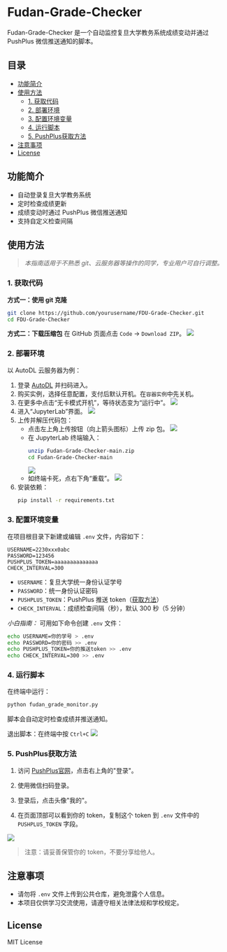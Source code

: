 # Fudan-Grade-Checker

Fudan-Grade-Checker 是一个自动监控复旦大学教务系统成绩变动并通过 PushPlus 微信推送通知的脚本。

## 目录
- [功能简介](#功能简介)
- [使用方法](#使用方法)
  - [1. 获取代码](#1-获取代码)
  - [2. 部署环境](#2-部署环境)
  - [3. 配置环境变量](#3-配置环境变量)
  - [4. 运行脚本](#4-运行脚本)
  - [5. PushPlus获取方法](#5-pushplus获取方法)
- [注意事项](#注意事项)
- [License](#license)

## 功能简介
- 自动登录复旦大学教务系统
- 定时检查成绩更新
- 成绩变动时通过 PushPlus 微信推送通知
- 支持自定义检查间隔

## 使用方法

> *本指南适用于不熟悉 git、云服务器等操作的同学，专业用户可自行调整。*

### 1. 获取代码

**方式一：使用 git 克隆**
```bash
git clone https://github.com/yourusername/FDU-Grade-Checker.git
cd FDU-Grade-Checker
```

**方式二：下载压缩包**
在 GitHub 页面点击 `Code` → `Download ZIP`。
![](./figures/download%20zip.png)

### 2. 部署环境

以 AutoDL 云服务器为例：

1. 登录 [AutoDL](https://www.autodl.com) 并扫码进入。
2. 购买实例，选择任意配置，支付后默认开机。在`容器实例`中先关机。
3. 在更多中点击“无卡模式开机”，等待状态变为“运行中”。
   ![](./figures/无卡模式.png)
4. 进入“JupyterLab”界面。
   ![](./figures/jupyter进入.png)
5. 上传并解压代码包：
   - 点击左上角上传按钮（向上箭头图标）上传 zip 包。
     ![](./figures/上传压缩包.png)
   - 在 JupyterLab 终端输入：
     ```bash
     unzip Fudan-Grade-Checker-main.zip
     cd Fudan-Grade-Checker-main
     ```
     ![](./figures/解压.png)
   - 如终端卡死，点右下角“重载”。
     ![](./figures/重载.png)
6. 安装依赖：
   ```bash
   pip install -r requirements.txt
   ```

### 3. 配置环境变量

在项目根目录下新建或编辑 `.env` 文件，内容如下：

```
USERNAME=2230xxx0abc
PASSWORD=123456
PUSHPLUS_TOKEN=aaaaaaaaaaaaaa
CHECK_INTERVAL=300
```

- `USERNAME`：复旦大学统一身份认证学号
- `PASSWORD`：统一身份认证密码
- `PUSHPLUS_TOKEN`：PushPlus 推送 token（[获取方法](#5-pushplus获取方法)）
- `CHECK_INTERVAL`：成绩检查间隔（秒），默认 300 秒（5 分钟）

*小白指南：*
可用如下命令创建 `.env` 文件：
```bash
echo USERNAME=你的学号 > .env
echo PASSWORD=你的密码 >> .env
echo PUSHPLUS_TOKEN=你的推送token >> .env
echo CHECK_INTERVAL=300 >> .env
```

### 4. 运行脚本

在终端中运行：
```bash
python fudan_grade_monitor.py
```

脚本会自动定时检查成绩并推送通知。

退出脚本：在终端中按 `Ctrl+C`
![](./figures/退出.png)

### 5. PushPlus获取方法
1. 访问 [PushPlus官网](https://www.pushplus.plus/)，点击右上角的"登录"。

2. 使用微信扫码登录。

3. 登录后，点击头像"我的"。

4. 在页面顶部可以看到你的 token，复制这个 token 到 `.env` 文件中的 `PUSHPLUS_TOKEN` 字段。

![](./figures/token.png)

> 注意：请妥善保管你的 token，不要分享给他人。

## 注意事项
- 请勿将 `.env` 文件上传到公共仓库，避免泄露个人信息。
- 本项目仅供学习交流使用，请遵守相关法律法规和学校规定。

## License

MIT License
